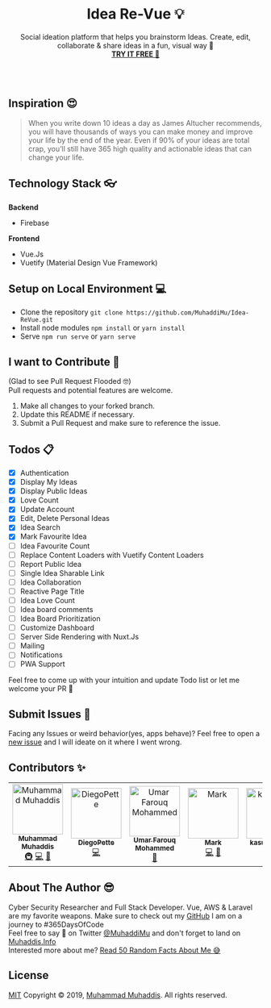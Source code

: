   <h1 align="center">Idea Re-Vue  💡</h1> 
  <p align="center">Social ideation platform that helps you brainstorm Ideas. Create, edit, collaborate & share ideas in a fun, visual way 🥳
  <br> 
  <a href="https://muhaddimu.github.io/Idea-ReVue/"><strong>TRY IT FREE 🤩</strong></a></p>
  <br><br>
  
## Inspiration 😍
> When you write down 10 ideas a day as James Altucher recommends, you will have thousands of ways you can make money and improve your life by the end of the year. Even if 90% of your ideas are total crap, you’ll still have 365 high quality and actionable ideas that can change your life.

## Technology Stack 👓
**Backend**
 - Firebase

**Frontend**
 - Vue.Js
 - Vuetify (Material Design Vue Framework)
 
## Setup on Local Environment 💻
- Clone the repository `git clone https://github.com/MuhaddiMu/Idea-ReVue.git`<br />
- Install node modules `npm install` or `yarn install`<br />
- Serve `npm run serve` or `yarn serve`

## I want to  Contribute 🙏
(Glad to see Pull Request Flooded 🤓)<br />
Pull requests and potential features are welcome.

 1. Make all changes to your forked branch.
 2. Update this README if necessary.
 3. Submit a Pull Request and make sure to reference the issue.

## Todos 📋
 - [x] Authentication
 - [x] Display My Ideas
 - [x] Display Public Ideas
 - [x] Love Count
 - [x] Update Account
 - [x] Edit, Delete Personal Ideas
 - [x] Idea Search
 - [x] Mark Favourite Idea
 - [ ] Idea Favourite Count
 - [ ] Replace Content Loaders with Vuetify Content Loaders 
 - [ ] Report Public Idea
 - [ ] Single Idea Sharable Link
 - [ ] Idea Collaboration
 - [ ] Reactive Page Title
 - [ ] Idea Love Count
 - [ ] Idea board comments
 - [ ] Idea Board Prioritization
 - [ ] Customize Dashboard
 - [ ] Server Side Rendering with Nuxt.Js
 - [ ] Mailing
 - [ ] Notifications
 - [ ] PWA Support

Feel free to come up with your intuition and update Todo list or let me welcome your PR 🎉

## Submit Issues 🐛
Facing any Issues or weird behavior(yes, apps behave)? Feel free to open a [new issue](https://github.com/MuhaddiMu/Idea-ReVue/issues/new) and I will ideate on it where I went wrong.

## Contributors ✨
<!-- ALL-CONTRIBUTORS-LIST:START - Do not remove or modify this section -->
<!-- prettier-ignore -->
<table>
  <tr>
    <td align="center"><a href="http://Http://www.Muhaddis.Info"><img src="https://avatars3.githubusercontent.com/u/26611847?v=4" width="100px;" alt="Muhammad Muhaddis"/><br /><sub><b>Muhammad Muhaddis</b></sub></a><br /><a href="#infra-MuhaddiMu" title="Infrastructure (Hosting, Build-Tools, etc)">🚇</a> <a href="https://github.com/MuhaddiMu/Idea-ReVue/commits?author=MuhaddiMu" title="Code">💻</a> <a href="#business-MuhaddiMu" title="Business development">💼</a></td>
    <td align="center"><a href="https://github.com/DiegoPette"><img src="https://avatars3.githubusercontent.com/u/31654084?v=4" width="100px;" alt="DiegoPette"/><br /><sub><b>DiegoPette</b></sub></a><br /><a href="https://github.com/MuhaddiMu/Idea-ReVue/commits?author=DiegoPette" title="Code">💻</a></td>
    <td align="center"><a href="https://umarfarouq.website"><img src="https://avatars3.githubusercontent.com/u/24873093?v=4" width="100px;" alt="Umar Farouq Mohammed"/><br /><sub><b>Umar Farouq Mohammed</b></sub></a><br /><a href="#design-humarh-dharnarh" title="Design">🎨</a></td>
    <td align="center"><a href="https://MarkMessmore.us"><img src="https://avatars1.githubusercontent.com/u/25889617?v=4" width="100px;" alt="Mark"/><br /><sub><b>Mark</b></sub></a><br /><a href="https://github.com/MuhaddiMu/Idea-ReVue/commits?author=markrmessmore" title="Code">💻</a> <a href="#design-markrmessmore" title="Design">🎨</a></td>
    <td align="center"><a href="https://github.com/Kasulejoseph"><img src="https://avatars2.githubusercontent.com/u/32167860?v=4" width="100px;" alt="kasulejoseph"/><br /><sub><b>kasulejoseph</b></sub></a><br /><a href="https://github.com/MuhaddiMu/Idea-ReVue/commits?author=Kasulejoseph" title="Code">💻</a></td>
  </tr>
</table>

<!-- ALL-CONTRIBUTORS-LIST:END -->

## About The Author 😎
Cyber Security Researcher and Full Stack Developer. Vue, AWS & Laravel are my favorite weapons. Make sure to check out my [GitHub](https://github.com/MuhaddiMu) I am on a journey to #365DaysOfCode <br />
Feel free to say 👋 on Twitter [@MuhaddiMu](https://twitter.com/MuhaddiMu) and don't forget to land on [Muhaddis.Info](http://www.Muhaddis.Info) <br />
Interested more about me? [Read 50  Random Facts About Me 😅](https://www.muhaddis.info/50-random-facts-about-me/)

## License
[MIT](http://opensource.org/licenses/MIT)
Copyright &copy; 2019, [Muhammad Muhaddis](https://www.Muhaddis.Info). All rights reserved.

